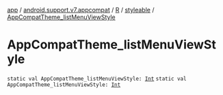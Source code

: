 [app](../../../index.md) / [android.support.v7.appcompat](../../index.md) / [R](../index.md) / [styleable](index.md) / [AppCompatTheme_listMenuViewStyle](.)

# AppCompatTheme_listMenuViewStyle

`static val AppCompatTheme_listMenuViewStyle: `[`Int`](https://kotlinlang.org/api/latest/jvm/stdlib/kotlin/-int/index.html)
`static val AppCompatTheme_listMenuViewStyle: `[`Int`](https://kotlinlang.org/api/latest/jvm/stdlib/kotlin/-int/index.html)